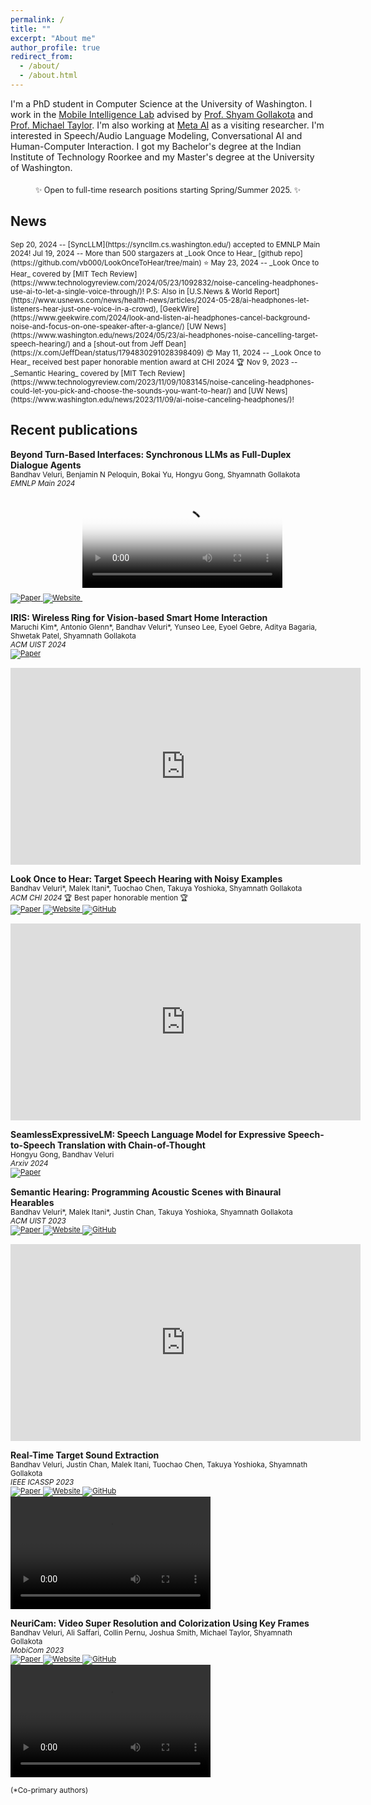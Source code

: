 ```yaml
---
permalink: /
title: ""
excerpt: "About me"
author_profile: true
redirect_from: 
  - /about/
  - /about.html
---
```

I'm a PhD student in Computer Science at the University of Washington. I work in the [Mobile Intelligence Lab](http://netlab.cs.washington.edu) advised by [Prof. Shyam Gollakota](https://homes.cs.washington.edu/~gshyam/) and [Prof. Michael Taylor](http://michaeltaylor.org/). I'm also working at [Meta AI](https://ai.meta.com/) as a visiting researcher. I'm interested in Speech/Audio Language Modeling, Conversational AI and Human-Computer Interaction. I got my Bachelor's degree at the Indian Institute of Technology Roorkee and my Master's degree at the University of Washington.

<p style="text-align: center; margin: 20px 0; font-size: 0.9em;">
✨ Open to full-time research positions starting Spring/Summer 2025. ✨
</p>

## News
<style>
.boxhead a {
    color: #FFFFFF;
    text-decoration: none;
}
</style>

<small>
Sep 20, 2024 -- [SyncLLM](https://syncllm.cs.washington.edu/) accepted to EMNLP Main 2024!  
</small>
<small>
Jul 19, 2024 -- More than 500 stargazers at _Look Once to Hear_ [github repo](https://github.com/vb000/LookOnceToHear/tree/main) ⭐  
</small>
<small>
May 23, 2024 -- _Look Once to Hear_ covered by [MIT Tech Review](https://www.technologyreview.com/2024/05/23/1092832/noise-canceling-headphones-use-ai-to-let-a-single-voice-through/)! P.S: Also in [U.S.News & World Report](https://www.usnews.com/news/health-news/articles/2024-05-28/ai-headphones-let-listeners-hear-just-one-voice-in-a-crowd), [GeekWire](https://www.geekwire.com/2024/look-and-listen-ai-headphones-cancel-background-noise-and-focus-on-one-speaker-after-a-glance/) [UW News](https://www.washington.edu/news/2024/05/23/ai-headphones-noise-cancelling-target-speech-hearing/) and a [shout-out from Jeff Dean](https://x.com/JeffDean/status/1794830291028398409) 😍  
</small>
<small>
May 11, 2024 -- _Look Once to Hear_ received best paper honorable mention award at CHI 2024 🏆  
</small>
<small>
Nov 9, 2023  -- _Semantic Hearing_ covered by [MIT Tech Review](https://www.technologyreview.com/2023/11/09/1083145/noise-canceling-headphones-could-let-you-pick-and-choose-the-sounds-you-want-to-hear/) and [UW News](https://www.washington.edu/news/2023/11/09/ai-noise-canceling-headphones/)!
</small>

## Recent publications
<style>
.boxhead a {
    color: #FFFFFF;
    text-decoration: none;
}
</style>

__Beyond Turn-Based Interfaces: Synchronous LLMs as Full-Duplex Dialogue Agents__  
<small>
Bandhav Veluri, Benjamin N Peloquin, Bokai Yu, Hongyu Gong, Shyamnath Gollakota  
_EMNLP Main 2024_    
<a href="https://arxiv.org/abs/2409.15594" target="_blank">
  <img src="https://img.shields.io/badge/Paper-grey" alt="Paper">
</a> 
<a href="https://syncllm.cs.washington.edu/" target="_blank">
  <img src="https://img.shields.io/badge/Website-grey" alt="Website">
</a> 
</small>
<video controls poster="assets/syncllm_thumb.png" width=320 style="margin-bottom: 20px;">
  <source src="https://syncllm.cs.washington.edu/SyncLLM.mp4" type="video/mp4">
</video>


__IRIS: Wireless Ring for Vision-based Smart Home Interaction__  
<small>
Maruchi Kim\*, Antonio Glenn\*, Bandhav Veluri\*, Yunseo Lee, Eyoel Gebre, Aditya Bagaria, Shwetak Patel, Shyamnath Gollakota  
_ACM UIST 2024_  
<a href="https://arxiv.org/abs/2407.18141" target="_blank">
  <img src="https://img.shields.io/badge/Paper-grey" alt="Paper">
</a> 
</small>
<div class="videoWrapper" style="width: 320px; float: left;" >
  <iframe width="560" height="315" src="https://www.youtube.com/embed/OGPSiZtvnaI?si=RCZuiEop675Ag4cC" title="YouTube video player" frameborder="0" allow="accelerometer; autoplay; clipboard-write; encrypted-media; gyroscope; picture-in-picture; web-share" referrerpolicy="strict-origin-when-cross-origin" allowfullscreen></iframe>
</div>

<br style="clear: both;">



__Look Once to Hear: Target Speech Hearing with Noisy Examples__  
<small>
Bandhav Veluri\*, Malek Itani\*, Tuochao Chen, Takuya Yoshioka, Shyamnath Gollakota  
_ACM CHI 2024_ &#127942; Best paper honorable mention &#127942;  
<a href="https://arxiv.org/abs/2405.06289" target="_blank">
  <img src="https://img.shields.io/badge/Paper-grey" alt="Paper">
</a> 
<a href="https://tsh.cs.washington.edu/" target="_blank">
  <img src="https://img.shields.io/badge/Website-grey" alt="Website">
</a> 
<a href="https://github.com/vb000/LookOnceToHear" target="_blank">
  <img src="https://img.shields.io/github/stars/vb000/LookOnceToHear?style=social&label=Code" alt="GitHub">
</a>  
 </small>
<div class="videoWrapper" style="width: 320px; float: left;" >
    <iframe width="560" height="315" src="https://www.youtube.com/embed/V-XCfnjfQmM?si=uWQg6hBQaUMnAcjW" title="YouTube video player" frameborder="0" allow="accelerometer; autoplay; clipboard-write; encrypted-media; gyroscope; picture-in-picture; web-share" allowfullscreen></iframe>
</div>

<br style="clear: both;">

__SeamlessExpressiveLM: Speech Language Model for Expressive Speech-to-Speech Translation with Chain-of-Thought__  
<small>
Hongyu Gong, Bandhav Veluri  
_Arxiv 2024_  
<a href="https://arxiv.org/abs/2405.20410" target="_blank">
  <img src="https://img.shields.io/badge/Paper-grey" alt="Paper">
</a>  
</small>

__Semantic Hearing: Programming Acoustic Scenes with Binaural Hearables__  
<small>
Bandhav Veluri\*, Malek Itani\*, Justin Chan, Takuya Yoshioka, Shyamnath Gollakota  
_ACM UIST 2023_  
<a href="https://arxiv.org/abs/2311.00320" target="_blank">
  <img src="https://img.shields.io/badge/Paper-grey" alt="Paper">
</a> 
<a href="https://semantichearing.cs.washington.edu/" target="_blank">
  <img src="https://img.shields.io/badge/Website-grey" alt="Website">
</a> 
<a href="https://github.com/vb000/SemanticHearing" target="_blank">
  <img src="https://img.shields.io/github/stars/vb000/SemanticHearing?style=social&label=Code" alt="GitHub">
</a>  
</small>
<div class="videoWrapper" style="width: 320px; float: left;" >
    <iframe width="560" height="315" src="https://www.youtube.com/embed/xx3qocTmAK8?si=mEtL7YOu6bbJ0a5v" title="YouTube video player" frameborder="0" allow="accelerometer; autoplay; clipboard-write; encrypted-media; gyroscope; picture-in-picture; web-share" allowfullscreen></iframe>
</div>  

<br style="clear: both;">

__Real-Time Target Sound Extraction__  
<small>
Bandhav Veluri, Justin Chan, Malek Itani, Tuochao Chen, Takuya Yoshioka, Shyamnath Gollakota  
_IEEE ICASSP 2023_    
<a href="https://arxiv.org/abs/2211.02250" target="_blank">
  <img src="https://img.shields.io/badge/Paper-grey" alt="Paper">
</a> 
<a href="https://waveformer.cs.washington.edu/" target="_blank">
  <img src="https://img.shields.io/badge/Website-grey" alt="Website">
</a> 
<a href="https://github.com/vb000/Waveformer" target="_blank">
  <img src="https://img.shields.io/github/stars/vb000/Waveformer?style=social&label=Code" alt="GitHub">
</a>  
</small>
<video controls src="https://targetsound.cs.washington.edu/files/Gradio-Demo.mp4" width=320 height=180></video>

__NeuriCam: Video Super Resolution and Colorization Using Key Frames__  
<small>
Bandhav Veluri, Ali Saffari, Collin Pernu, Joshua Smith, Michael Taylor, Shyamnath Gollakota  
_MobiCom 2023_  
<a href="https://arxiv.org/abs/2207.12496" target="_blank">
  <img src="https://img.shields.io/badge/Paper-grey" alt="Paper">
</a> 
<a href="https://waveformer.cs.washington.edu/" target="_blank">
  <img src="https://img.shields.io/badge/Website-grey" alt="Website">
</a> 
<a href="https://github.com/vb000/NeuriCam" target="_blank">
  <img src="https://img.shields.io/github/stars/vb000/NeuriCam?style=social&label=Code" alt="GitHub">
</a>  
</small>
<video controls src="https://github.com/vb000/NeuriCam/assets/16723254/d3d2fc4a-2cfa-4f72-918e-c62379569d91" width=320 height=180></video>

<small>(\*Co-primary authors)</small>
